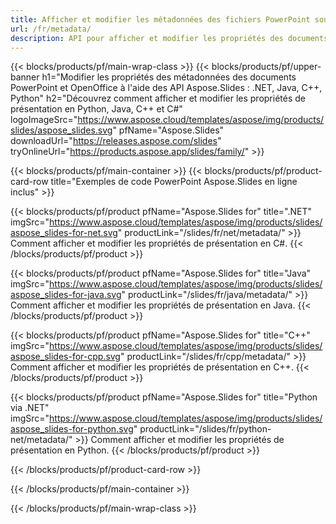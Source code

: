 ```yaml
---
title: Afficher et modifier les métadonnées des fichiers PowerPoint sous Windows, Linux et macOS
url: /fr/metadata/
description: API pour afficher et modifier les propriétés des documents PPT et PPTX
---
```


{{< blocks/products/pf/main-wrap-class >}}
{{< blocks/products/pf/upper-banner h1="Modifier les propriétés des métadonnées des documents PowerPoint et OpenOffice à l'aide des API Aspose.Slides : .NET, Java, C++, Python" h2="Découvrez comment afficher et modifier les propriétés de présentation en Python, Java, C++ et C#" logoImageSrc="https://www.aspose.cloud/templates/aspose/img/products/slides/aspose_slides.svg" pfName="Aspose.Slides" downloadUrl="https://releases.aspose.com/slides" tryOnlineUrl="https://products.aspose.app/slides/family/" >}}

{{< blocks/products/pf/main-container >}}
{{< blocks/products/pf/product-card-row title="Exemples de code PowerPoint Aspose.Slides en ligne inclus" >}}

{{< blocks/products/pf/product pfName="Aspose.Slides for" title=".NET" imgSrc="https://www.aspose.cloud/templates/aspose/img/products/slides/aspose_slides-for-net.svg" productLink="/slides/fr/net/metadata/" >}}
Comment afficher et modifier les propriétés de présentation en C#.
{{< /blocks/products/pf/product >}}

{{< blocks/products/pf/product pfName="Aspose.Slides for" title="Java" imgSrc="https://www.aspose.cloud/templates/aspose/img/products/slides/aspose_slides-for-java.svg" productLink="/slides/fr/java/metadata/" >}}
Comment afficher et modifier les propriétés de présentation en Java.
{{< /blocks/products/pf/product >}}

{{< blocks/products/pf/product pfName="Aspose.Slides for" title="C++" imgSrc="https://www.aspose.cloud/templates/aspose/img/products/slides/aspose_slides-for-cpp.svg" productLink="/slides/fr/cpp/metadata/" >}}
Comment afficher et modifier les propriétés de présentation en C++.
{{< /blocks/products/pf/product >}}

{{< blocks/products/pf/product pfName="Aspose.Slides for" title="Python via .NET" imgSrc="https://www.aspose.cloud/templates/aspose/img/products/slides/aspose_slides-for-python.svg" productLink="/slides/fr/python-net/metadata/" >}}
Comment afficher et modifier les propriétés de présentation en Python.
{{< /blocks/products/pf/product >}}

{{< /blocks/products/pf/product-card-row >}}

{{< /blocks/products/pf/main-container >}}

{{< /blocks/products/pf/main-wrap-class >}}

